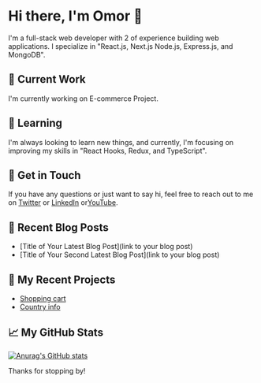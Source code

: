# Hi there, I'm Omor 👋

I'm a full-stack web developer with 2 of experience building web applications. I specialize in "React.js, Next.js Node.js, Express.js, and MongoDB".

## 🔭 Current Work

I'm currently working on E-commerce Project.

## 🌱 Learning

I'm always looking to learn new things, and currently, I'm focusing on improving my skills in "React Hooks, Redux, and TypeScript".

## 💬 Get in Touch

If you have any questions or just want to say hi, feel free to reach out to me on [Twitter](https://twitter.com/theonlineaid) or [LinkedIn](https://www.linkedin.com/in/onlineaid/) or[YouTube](https://youtube.com/onlineaid).

## 📝 Recent Blog Posts

- [Title of Your Latest Blog Post](link to your blog post)
- [Title of Your Second Latest Blog Post](link to your blog post)

## 🚀 My Recent Projects

- [Shopping cart](https://storied-halva-152f19.netlify.app/)
- [Country info](https://comfy-horse-db9575.netlify.app/)

## 📈 My GitHub Stats

[![Anurag's GitHub stats](https://github-readme-stats.vercel.app/api?username=ofwebdev)](https://github.com/anuraghazra/github-readme-stats)

Thanks for stopping by!
